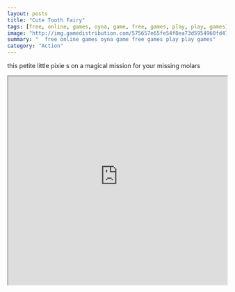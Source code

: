 ```yaml
---
layout: posts
title: "Cute Tooth Fairy"
tags: [free, online, games, oyna, game, free, games, play, play, games]
image: "http://img.gamedistribution.com/575657e65fe54f8ea73d5954960fd475.jpg"
summary: "  free online games oyna game free games play play games"
category: "Action"
---
```


this petite little pixie s on a magical mission for your missing molars

<iframe width="100%" height="480px;" src="http://flash.gamedistribution.com?game=575657e65fe54f8ea73d5954960fd475"></iframe>